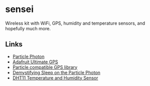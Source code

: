 # sensei

Wireless kit with WiFi, GPS, humidity and temperature sensors, and hopefully much more.

## Links

* [Particle Photon](https://www.particle.io/products/hardware/photon-wifi/)
* [Adafruit Ultimate GPS](https://learn.adafruit.com/adafruit-ultimate-gps/overview)
* [Particle compatible GPS library](https://gist.github.com/dmiddlecamp/6460ea2109826141948c)
* [Demystifying Sleep on the Particle Photon](https://www.kevinsidwar.com/iot/2017/12/15/demystifying-sleep-on-the-particle-photon)
* [DHT11 Temperature and Humidity Sensor](https://www.dfrobot.com/wiki/index.php/DHT11_Temperature_and_Humidity_Sensor_(SKU:_DFR0067))
